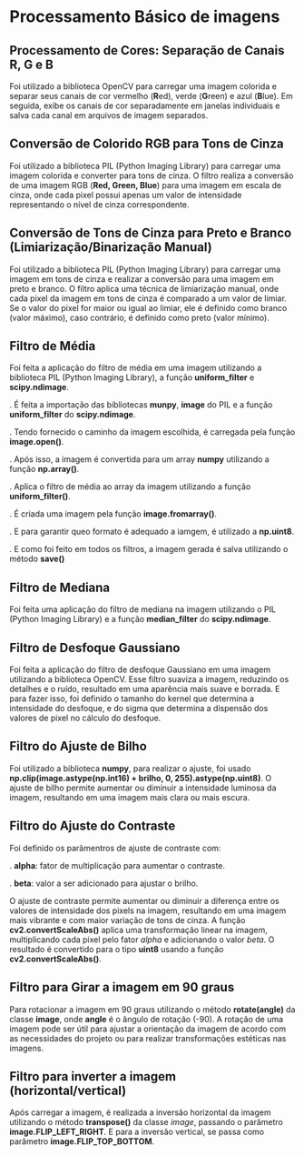# Processamento Básico de imagens 

## Processamento de Cores: Separação de Canais R, G e B
Foi utilizado a biblioteca OpenCV  para carregar uma imagem colorida e separar seus canais de cor vermelho (**R**ed), verde (**G**reen) e azul (**B**lue). Em seguida, exibe os canais de cor separadamente em janelas individuais e salva cada canal em arquivos de imagem separados.


## Conversão de Colorido RGB para Tons de Cinza
Foi utilizado a biblioteca PIL (Python Imaging Library) para carregar uma imagem colorida e converter para tons de cinza. O filtro realiza a conversão de uma imagem RGB (**Red, Green, Blue**) para uma imagem em escala de cinza, onde cada pixel possui apenas um valor de intensidade representando o nível de cinza correspondente.


## Conversão de Tons de Cinza para Preto e Branco (Limiarização/Binarização Manual)
Foi utilizado a biblioteca PIL (Python Imaging Library) para carregar uma imagem em tons de cinza e realizar a conversão para uma imagem em preto e branco. O filtro aplica uma técnica de limiarização manual, onde cada pixel da imagem em tons de cinza é comparado a um valor de limiar. Se o valor do pixel for maior ou igual ao limiar, ele é definido como branco (valor máximo), caso contrário, é definido como preto (valor mínimo).


## Filtro de Média
Foi feita a aplicação do filtro de média em uma imagem utilizando a biblioteca PIL (Python Imaging Library), a função **uniform_filter** e **scipy.ndimage**.

  . É feita a importação das bibliotecas **munpy**, **image** do PIL e a função **uniform_filter** do **scipy.ndimage**.
  
  . Tendo fornecido o caminho da imagem escolhida, é carregada pela função **image.open()**.
  
  . Após isso, a imagem é convertida para um array **numpy** utilizando a função **np.array()**.
  
 . Aplica o filtro de média ao array da imagem utilizando a função **uniform_filter()**.
 
 . É criada uma imagem pela função **image.fromarray()**.
 
 . E para garantir queo formato é adequado a iamgem, é utilizado a **np.uint8**.
 
 . E como foi feito em todos os filtros, a imagem gerada é salva utilizando o método **save()**


## Filtro de Mediana
Foi feita uma aplicação do filtro de mediana na imagem utilizando o PIL (Python Imaging Library) e a função **median_filter** do **scipy.ndimage**.


## Filtro de Desfoque Gaussiano
Foi feita a aplicação do filtro de desfoque Gaussiano em uma imagem utilizando a biblioteca OpenCV. Esse filtro suaviza a imagem, reduzindo os detalhes e o ruído, resultado em uma aparência mais suave e borrada. E para fazer isso, foi definido o tamanho do kernel que determina a intensidade do desfoque, e do sigma que determina a dispensão dos valores de pixel no cálculo do desfoque.


## Filtro do Ajuste de Bilho
Foi utilizado a biblioteca **numpy**, para realizar o ajuste, foi usado **np.clip(image.astype(np.int16) + brilho, 0, 255).astype(np.uint8)**. O ajuste de bilho permite aumentar ou diminuir a intensidade luminosa da imagem, resultando em uma imagem mais clara ou mais escura. 

## Filtro do Ajuste do Contraste
Foi definido os parâmentros de ajuste de contraste com:

  . **alpha**: fator de multiplicação para aumentar o contraste.
  
  . **beta**: valor a ser adicionado para ajustar o brilho.
  
O ajuste de contraste permite aumentar ou diminuir a diferença entre os valores de intensidade dos pixels na imagem, resultando em uma imagem mais vibrante e com maior variação de tons de cinza.
A função **cv2.convertScaleAbs()** aplica uma transformação linear na imagem, multiplicando cada pixel pelo fator _alpha_ e adicionando o valor _beta_.
O resultado é convertido para o tipo **uint8** usando a função **cv2.convertScaleAbs()**.


## Filtro para Girar a imagem em 90 graus
Para rotacionar a imagem em 90 graus utilizando o método **rotate(angle)** da classe **image**, onde **angle** é o ângulo de rotação (-90).
A rotação de uma imagem pode ser útil para ajustar a orientação da imagem de acordo com as necessidades do projeto ou para realizar transformações estéticas nas imagens.


## Filtro para inverter a imagem (horizontal/vertical)
Após carregar a imagem, é realizada a inversão horizontal da imagem utilizando o método **transpose()** da classe _image_, passando o parâmetro **image.FLIP_LEFT_RIGHT**. 
E para a inversão vertical, se passa como parâmetro **image.FLIP_TOP_BOTTOM**.







